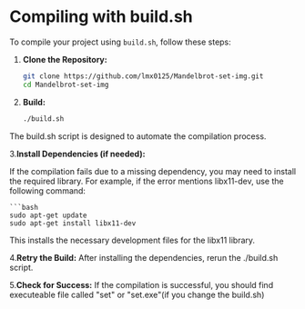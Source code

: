 # Compiling with build.sh

To compile your project using `build.sh`, follow these steps:

1. **Clone the Repository:**
    ```bash
    git clone https://github.com/lmx0125/Mandelbrot-set-img.git
    cd Mandelbrot-set-img

2. **Build:**
    ```bash for linux
    ./build.sh

The build.sh script is designed to automate the compilation process.

3.**Install Dependencies (if needed):**

If the compilation fails due to a missing dependency, you may need to install the required library. For example, if the error mentions libx11-dev, use the following command:

    ```bash
    sudo apt-get update
    sudo apt-get install libx11-dev

This installs the necessary development files for the libx11 library.

4.**Retry the Build:**
After installing the dependencies, rerun the ./build.sh script.

5.**Check for Success:**
If the compilation is successful, you should find executeable file called "set" or "set.exe"(if you change the build.sh)
